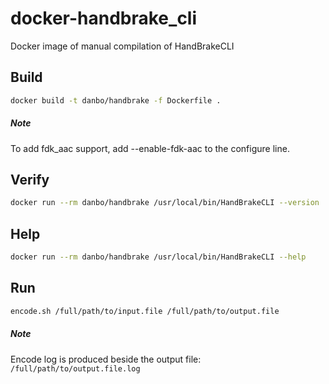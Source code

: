 # docker-handbrake_cli
Docker image of manual compilation of HandBrakeCLI

## Build
```bash
docker build -t danbo/handbrake -f Dockerfile .
```

##### Note
To add fdk_aac support, add --enable-fdk-aac to the configure line.

## Verify
```bash
docker run --rm danbo/handbrake /usr/local/bin/HandBrakeCLI --version
```

## Help
```bash
docker run --rm danbo/handbrake /usr/local/bin/HandBrakeCLI --help
```

## Run
```bash
encode.sh /full/path/to/input.file /full/path/to/output.file
```
##### Note
Encode log is produced beside the output file: ```/full/path/to/output.file.log```